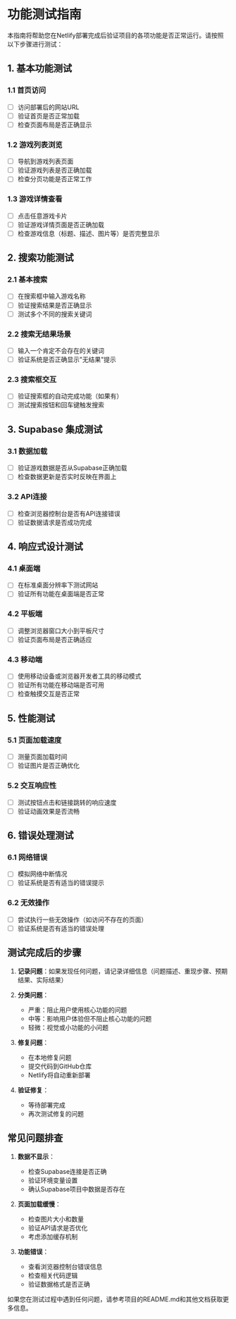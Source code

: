 # 功能测试指南

本指南将帮助您在Netlify部署完成后验证项目的各项功能是否正常运行。请按照以下步骤进行测试：

## 1. 基本功能测试

### 1.1 首页访问
- [ ] 访问部署后的网站URL
- [ ] 验证首页是否正常加载
- [ ] 检查页面布局是否正确显示

### 1.2 游戏列表浏览
- [ ] 导航到游戏列表页面
- [ ] 验证游戏列表是否正确加载
- [ ] 检查分页功能是否正常工作

### 1.3 游戏详情查看
- [ ] 点击任意游戏卡片
- [ ] 验证游戏详情页面是否正确加载
- [ ] 检查游戏信息（标题、描述、图片等）是否完整显示

## 2. 搜索功能测试

### 2.1 基本搜索
- [ ] 在搜索框中输入游戏名称
- [ ] 验证搜索结果是否正确显示
- [ ] 测试多个不同的搜索关键词

### 2.2 搜索无结果场景
- [ ] 输入一个肯定不会存在的关键词
- [ ] 验证系统是否正确显示"无结果"提示

### 2.3 搜索框交互
- [ ] 验证搜索框的自动完成功能（如果有）
- [ ] 测试搜索按钮和回车键触发搜索

## 3. Supabase 集成测试

### 3.1 数据加载
- [ ] 验证游戏数据是否从Supabase正确加载
- [ ] 检查数据更新是否实时反映在界面上

### 3.2 API连接
- [ ] 检查浏览器控制台是否有API连接错误
- [ ] 验证数据请求是否成功完成

## 4. 响应式设计测试

### 4.1 桌面端
- [ ] 在标准桌面分辨率下测试网站
- [ ] 验证所有功能在桌面端是否正常

### 4.2 平板端
- [ ] 调整浏览器窗口大小到平板尺寸
- [ ] 验证页面布局是否正确适应

### 4.3 移动端
- [ ] 使用移动设备或浏览器开发者工具的移动模式
- [ ] 验证所有功能在移动端是否可用
- [ ] 检查触摸交互是否正常

## 5. 性能测试

### 5.1 页面加载速度
- [ ] 测量页面加载时间
- [ ] 验证图片是否正确优化

### 5.2 交互响应性
- [ ] 测试按钮点击和链接跳转的响应速度
- [ ] 验证动画效果是否流畅

## 6. 错误处理测试

### 6.1 网络错误
- [ ] 模拟网络中断情况
- [ ] 验证系统是否有适当的错误提示

### 6.2 无效操作
- [ ] 尝试执行一些无效操作（如访问不存在的页面）
- [ ] 验证系统是否有适当的错误处理

## 测试完成后的步骤

1. **记录问题**：如果发现任何问题，请记录详细信息（问题描述、重现步骤、预期结果、实际结果）

2. **分类问题**：
   - 严重：阻止用户使用核心功能的问题
   - 中等：影响用户体验但不阻止核心功能的问题
   - 轻微：视觉或小功能的小问题

3. **修复问题**：
   - 在本地修复问题
   - 提交代码到GitHub仓库
   - Netlify将自动重新部署

4. **验证修复**：
   - 等待部署完成
   - 再次测试修复的问题

## 常见问题排查

1. **数据不显示**：
   - 检查Supabase连接是否正确
   - 验证环境变量设置
   - 确认Supabase项目中数据是否存在

2. **页面加载缓慢**：
   - 检查图片大小和数量
   - 验证API请求是否优化
   - 考虑添加缓存机制

3. **功能错误**：
   - 查看浏览器控制台错误信息
   - 检查相关代码逻辑
   - 验证数据格式是否正确

如果您在测试过程中遇到任何问题，请参考项目的README.md和其他文档获取更多信息。